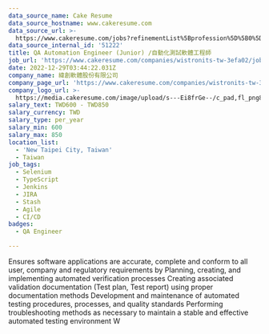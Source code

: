 ```yaml
---
data_source_name: Cake Resume
data_source_hostname: www.cakeresume.com
data_source_url: >-
  https://www.cakeresume.com/jobs?refinementList%5Bprofession%5D%5B0%5D=engineering_qa-engineer&refinementList%5Bsalary_type%5D=per_month&refinementList%5Bsalary_currency%5D=TWD&range%5Bsalary_range%5D%5Bmax%5D=600000
data_source_internal_id: '51222'
title: QA Automation Engineer (Junior) /自動化測試軟體工程師
job_url: 'https://www.cakeresume.com/companies/wistronits-tw-3efa02/jobs/8ee23f'
date: 2022-12-29T03:44:22.031Z
company_name: 緯創軟體股份有限公司
company_page_url: 'https://www.cakeresume.com/companies/wistronits-tw-3efa02'
company_logo_url: >-
  https://media.cakeresume.com/image/upload/s---Ei8frGe--/c_pad,fl_png8,h_200,w_200/v1672224700/wukkya8ujbhnnxq0fzp3.png
salary_text: TWD600 - TWD850
salary_currency: TWD
salary_type: per_year
salary_min: 600
salary_max: 850
location_list:
  - 'New Taipei City, Taiwan'
  - Taiwan
job_tags:
  - Selenium
  - TypeScript
  - Jenkins
  - JIRA
  - Stash
  - Agile
  - CI/CD
badges:
  - QA Engineer

---
```


Ensures software applications are accurate, complete and conform to all user, company and regulatory requirements by Planning, creating, and implementing automated verification processes Creating associated validation documentation (Test plan, Test report) using proper documentation methods Development and maintenance of automated testing procedures, processes, and quality standards Performing troubleshooting methods as necessary to maintain a stable and effective automated testing environment W